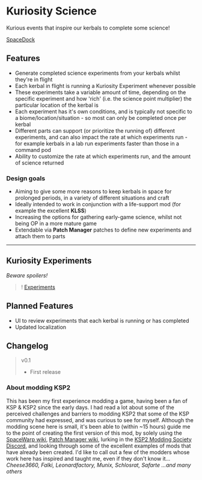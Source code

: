 # Kuriosity Science
Kurious events that inspire our kerbals to complete some science!

[SpaceDock](https://spacedock.info/mod/3572/Kuriosity%20Science)

## Features
- Generate completed science experiments from your kerbals whilst they're in flight
- Each kerbal in flight is running a Kuriosity Experiment whenever possible
- These experiments take a variable amount of time, depending on the specific experiment and how 'rich' (i.e. the science point multiplier) the particular location of the kerbal is
- Each experiment has it's own conditions, and is typically not specific to a biome/location/situation - so most can only be completed once per kerbal
- Different parts can support (or prioritize the running of) different experiments, and can also impact the rate at which experiments run - for example kerbals in a lab run experiments faster than those in a command pod
- Ability to customize the rate at which experiments run, and the amount of science returned

### Design goals
- Aiming to give some more reasons to keep kerbals in space for prolonged periods, in a variety of different situations and craft
- Ideally intended to work in conjunction with a life-support mod (for example the excellent **KLSS**)
- Increasing the options for gathering early-game science, whilst not being OP in a more mature game
- Extendable via **Patch Manager** patches to define new experiments and attach them to parts

***

## Kuriosity Experiments
*Beware spoilers!*
>! [Experiments](KuriosityExperiments.md)

## Planned Features
- UI to review experiments that each kerbal is running or has completed
- Updated localization

## Changelog

> v0.1
>	- First release

### About modding KSP2
This has been my first experience modding a game, having been a fan of KSP & KSP2 since the early days. I had read a lot about some of the perceived challenges and barriers to modding KSP2 that some of the KSP community had expressed, and was curious to see for myself. Although the modding scene here is small, it's been able to (within ~15 hours) guide me to the point of creating the first version of this mod, by solely using the [SpaceWarp wiki](https://wiki.spacewarp.org/wiki/Main_Page), [Patch Manager wiki](https://pm.kerbal.wiki/), lurking  in the [KSP2 Modding Society Discord](https://discord.gg/hHW5gpHxfE), and looking through some of the excellent examples of mods that have already been created. I'd like to call out a few of the modders whose work here has inspired and taught me, even if they don't know it... *Cheese3660, Falki, Leonardfactory, Munix, Schlosrat, Safarte ...and many others*

